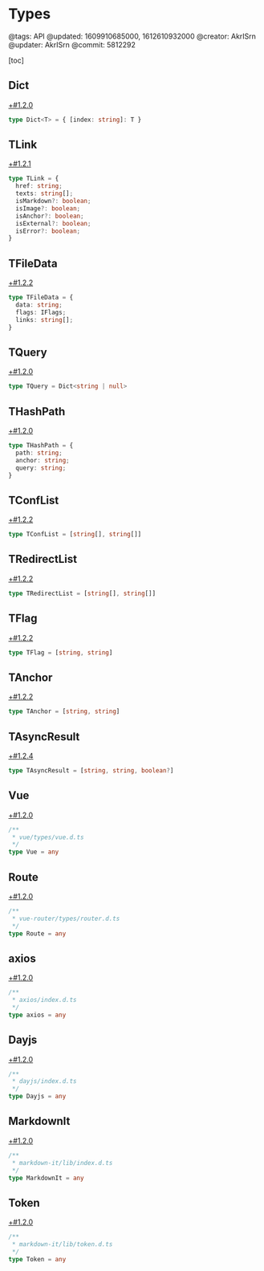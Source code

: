 # Types

@tags: API
@updated: 1609910685000, 1612610932000
@creator: AkrISrn
@updater: AkrISrn
@commit: 5812292

[toc]

## Dict

[+#1.2.0](/snippets/latest-version.md)

```ts
type Dict<T> = { [index: string]: T }
```

## TLink

[+#1.2.1](/snippets/latest-version.md)

```ts
type TLink = {
  href: string;
  texts: string[];
  isMarkdown?: boolean;
  isImage?: boolean;
  isAnchor?: boolean;
  isExternal?: boolean;
  isError?: boolean;
}
```

## TFileData

[+#1.2.2](/snippets/latest-version.md)

```ts
type TFileData = {
  data: string;
  flags: IFlags;
  links: string[];
}
```

## TQuery

[+#1.2.0](/snippets/latest-version.md)

```ts
type TQuery = Dict<string | null>
```

## THashPath

[+#1.2.0](/snippets/latest-version.md)

```ts
type THashPath = {
  path: string;
  anchor: string;
  query: string;
}
```

## TConfList

[+#1.2.2](/snippets/latest-version.md)

```ts
type TConfList = [string[], string[]]
```

## TRedirectList

[+#1.2.2](/snippets/latest-version.md)

```ts
type TRedirectList = [string[], string[]]
```

## TFlag

[+#1.2.2](/snippets/latest-version.md)

```ts
type TFlag = [string, string]
```

## TAnchor

[+#1.2.2](/snippets/latest-version.md)

```ts
type TAnchor = [string, string]
```

## TAsyncResult

[+#1.2.4](/snippets/latest-version.md)

```ts
type TAsyncResult = [string, string, boolean?]
```

## Vue

[+#1.2.0](/snippets/latest-version.md)

```ts
/**
 * vue/types/vue.d.ts
 */
type Vue = any
```

## Route

[+#1.2.0](/snippets/latest-version.md)

```ts
/**
 * vue-router/types/router.d.ts
 */
type Route = any
```

## axios

[+#1.2.0](/snippets/latest-version.md)

```ts
/**
 * axios/index.d.ts
 */
type axios = any
```

## Dayjs

[+#1.2.0](/snippets/latest-version.md)

```ts
/**
 * dayjs/index.d.ts
 */
type Dayjs = any
```

## MarkdownIt

[+#1.2.0](/snippets/latest-version.md)

```ts
/**
 * markdown-it/lib/index.d.ts
 */
type MarkdownIt = any
```

## Token

[+#1.2.0](/snippets/latest-version.md)

```ts
/**
 * markdown-it/lib/token.d.ts
 */
type Token = any
```
